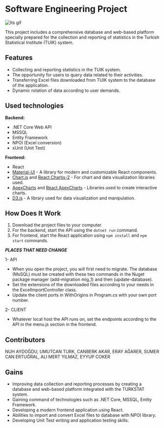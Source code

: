# Software Engineering Project
![Its gif](./client/src/images/ss.gif)

This project includes a comprehensive database and web-based platform specially prepared for the collection and reporting of statistics in the Turkish Statistical Institute (TUIK) system.

## Features

- Collecting and reporting statistics in the TUIK system.
- The opportunity for users to query data related to their activities.
- Transferring Excel files downloaded from TUIK system to the database of the application.
- Dynamic rotation of data according to user demands.

## Used technologies

**Backend:**
   - .NET Core Web API
   - MSSQL
   - Entity Framework
   - NPOI (Excel conversion)
   - xUnit (Unit Test)

  **Frontend:**
- React
- [Material-UI](https://mui.com/) - A library for modern and customizable React components.
- [Chart.js](https://www.chartjs.org/) and [React Chartjs-2](https://www.npmjs.com/package/react-chartjs-2) - For chart and data visualization libraries used.
- [ApexCharts](https://apexcharts.com/) and [React ApexCharts](https://apexcharts.com/react-chart-demos/) - Libraries used to create interactive charts.
- [D3.js](https://d3js.org/) - A library used for data visualization and manipulation.

## How Does It Work
1. Download the project files to your computer.
2. For the backend, start the API using the `dotnet run` command.
3. For frontend, start the React application using `npm install` and `npm start` commands.

***PLACES THAT NEED CHANGE***

1- API

- When you open the project, you will first need to migrate. The database (MsSQL) must be created with these two commands in the Nuget package manager (add-migration mig_1) and then (update-database).
- Set the extensions of the downloaded files according to your needs in the ExcelImportController class.
- Update the client ports in WithOrigins in Program.cs with your own port number.

2- CLIENT

- Whatever local host the API runs on, set the endpoints according to the API in the menu.js section in the frontend.


## Contributors
NUH AYDOĞDU,
UMUTCAN TURK,
CANBERK AKAR,
ERAY AĞARER,
SUMER CAN ERTUĞRAL,
ALI MERT YILMAZ,
EYYUP COKER

## Gains
- Improving data collection and reporting processes by creating a database and web-based platform integrated with the TURKSTAT system.
- Gaining command of technologies such as .NET Core, MSSQL, Entity Framework.
- Developing a modern frontend application using React.
- Abilities to import and convert Excel files to database with NPOI library.
- Developing Unit Test writing and application testing skills.
